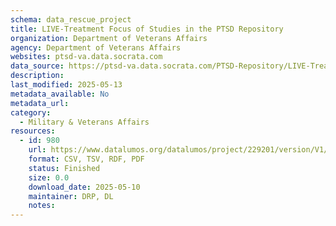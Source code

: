 ```yaml
---
schema: data_rescue_project 
title: LIVE-Treatment Focus of Studies in the PTSD Repository
organization: Department of Veterans Affairs
agency: Department of Veterans Affairs
websites: ptsd-va.data.socrata.com
data_source: https://ptsd-va.data.socrata.com/PTSD-Repository/LIVE-Treatment-Focus-of-Studies-in-the-PTSD-Reposi/muam-xuyd
description: 
last_modified: 2025-05-13
metadata_available: No
metadata_url: 
category:
  - Military & Veterans Affairs 
resources:
  - id: 980
    url: https://www.datalumos.org/datalumos/project/229201/version/V1/view
    format: CSV, TSV, RDF, PDF
    status: Finished
    size: 0.0
    download_date: 2025-05-10
    maintainer: DRP, DL
    notes: 
---
```

